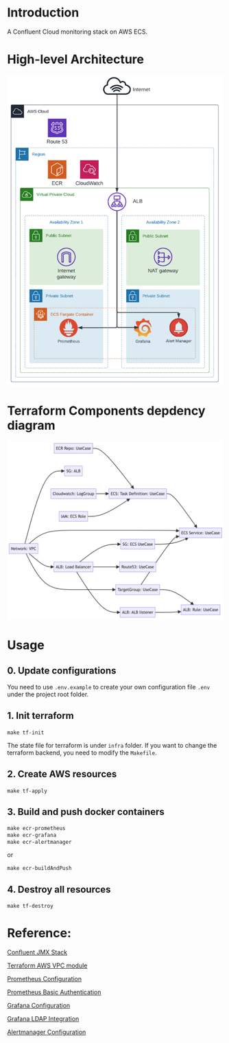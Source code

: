 # Introduction

A Confluent Cloud monitoring stack on AWS ECS.

# High-level Architecture

![high-level diagram](assets/highlevel-diagram.png)

# Terraform Components depdency diagram
![components diagram](assets/dependency-graph-tf-components.png)


# Usage

## 0. Update configurations

You need to use `.env.example` to create your own configuration file `.env` under the project root folder.

## 1. Init terraform
```
make tf-init
```
The state file for terraform is under `infra` folder. If you want to change the terraform backend, you need to modify the `Makefile`.


## 2. Create AWS resources
```
make tf-apply
```
## 3. Build and push docker containers
```
make ecr-prometheus
make ecr-grafana
make ecr-alertmanager
```
or
```
make ecr-buildAndPush
```

## 4. Destroy all resources
```
make tf-destroy
```

# Reference: 

[Confluent JMX Stack](https://github.com/confluentinc/jmx-monitoring-stacks/tree/main/jmxexporter-prometheus-grafana)

[Terraform AWS VPC module](https://github.com/terraform-aws-modules/terraform-aws-vpc)

[Prometheus Configuration](https://prometheus.io/docs/prometheus/latest/configuration/configuration/
)

[Prometheus Basic Authentication](https://prometheus.io/docs/guides/basic-auth/)


[Grafana Configuration](https://grafana.com/docs/grafana/latest/setup-grafana/configure-grafana/)


[Grafana LDAP Integration](https://grafana.com/docs/grafana/latest/setup-grafana/configure-security/configure-authentication/ldap/)


[Alertmanager Configuration](https://prometheus.io/docs/alerting/latest/alertmanager/)

